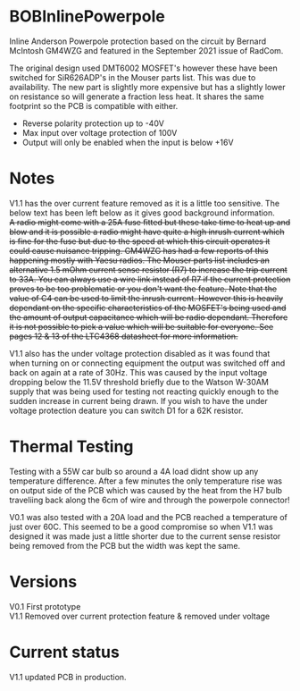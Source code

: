 # BOBInlinePowerpole
Inline Anderson Powerpole protection based on the circuit by Bernard McIntosh GM4WZG and featured in the September 2021 issue of RadCom.

The original design used DMT6002 MOSFET's however these have been switched for SiR626ADP's in the Mouser parts list.
This was due to availability. The new part is slightly more expensive but has a slightly lower on resistance so will generate a fraction less heat.
It shares the same footprint so the PCB is compatible with either.

* Reverse polarity protection up to -40V
* Max input over voltage protection of 100V
* Output will only be enabled when the input is below +16V

# Notes
V1.1 has the over current feature removed as it is a little too sensitive. The below text has been left below as it gives good background information.  
~~A radio might come with a 25A fuse fitted but these take time to heat up and blow and it is possible a radio might have quite a high inrush current
which is fine for the fuse but due to the speed at which this circuit operates it could cause nuisance tripping. GM4WZG has had a few reports of this happening
mostly with Yaesu radios. The Mouser parts list includes an alternative 1.5 mOhm current sense resistor (R7) to increase the trip current to 33A.
You can always use a wire link instead of R7 if the current protection proves to be too problematic or you don't want the feature.
Note that the value of C4 can be used to limit the inrush current. However this is heavily dependant on the specific characteristics of the MOSFET's being used and
the amount of output capacitance which will be radio dependant. Therefore it is not possible to pick a value which will be suitable for everyone. 
See pages 12 & 13 of the LTC4368 datasheet for more information.~~

V1.1 also has the under voltage protection disabled as it was found that when turning on or connecting equipment the output was switched off and back on again at a rate of 30Hz.
This was caused by the input voltage dropping below the 11.5V threshold briefly due to the Watson W-30AM supply that was being used for testing not reacting quickly enough
to the sudden increase in current being drawn. If you wish to have the under voltage protection deature you can switch D1 for a 62K resistor.

# Thermal Testing
Testing with a 55W car bulb so around a 4A load didnt show up any temperature difference. After a few minutes the only temperature rise was on output side of the PCB
which was caused by the heat from the H7 bulb traveliing back along the 6cm of wire and through the powerpole connector!

V0.1 was also tested with a 20A load and the PCB reached a temperature of just over 60C. This seemed to be a good compromise so when V1.1 was designed it was made just a
little shorter due to the current sense resistor being removed from the PCB but the width was kept the same.

# Versions
V0.1 First prototype  
V1.1 Removed over current protection feature & removed under voltage

# Current status
V1.1 updated PCB in production.
